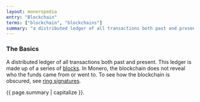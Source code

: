 ```yaml
---
layout: moneropedia
entry: "Blockchain"
terms: ["blockchain", "blockchains"]
summary: "a distributed ledger of all transactions both past and present, without revealing who the funds came from or went to"
---
```


### The Basics

A distributed ledger of all transactions both past and present. This ledger is made up of a series of [blocks](https://getmonero.org/knowledge-base/moneropedia/block). In Monero, the blockchain does not reveal who the funds came from or went to. To see how the blockchain is obscured, see [ring signatures](https://getmonero.org/knowledge-base/moneropedia/ringsignatures).

{{ page.summary | capitalize }}.
